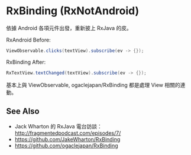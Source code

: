 # RxBinding (RxNotAndroid)

依據 Android 各項元件出發，重新披上 RxJava 的皮。

RxAndroid Before:

```java
ViewObservable.clicks(textView).subscribe(ev -> {});
```

RxBinding After:

```java
RxTextView.textChanged(textView).subscribe(ev -> {});
```

基本上與 ViewObservable, ogaclejapan/RxBinding 都是處理 View 相關的連動。

## See Also

* Jack Wharton 的 RxJava 電台訪談： http://fragmentedpodcast.com/episodes/7/
* https://github.com/JakeWharton/RxBinding
* https://github.com/ogaclejapan/RxBinding
